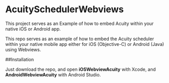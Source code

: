 # AcuitySchedulerWebviews


This project serves as an Example of how to embed Acuity within your native iOS or Android app.

This repo serves as an example of how to embed the Acuity scheduler within your native mobile app either for iOS (Objective-C) or Android (Java) using Webviews.

##Installation

Just download the repo, and open **iOSWebviewAcuity** with Xcode, and **AndroidWebviewAcuity** with Android Studio.
